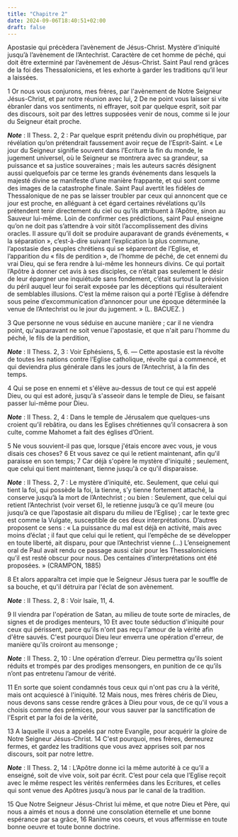 ```yaml
---
title: "Chapitre 2"
date: 2024-09-06T18:40:51+02:00
draft: false
---
```



Apostasie qui précèdera l’avènement de Jésus-Christ.
Mystère d’iniquité jusqu’à l’avènement de l’Antechrist.
Caractère de cet homme de péché, qui doit être exterminé par l’avènement de Jésus-Christ.
Saint Paul rend grâces de la foi des Thessaloniciens, et les exhorte à garder les traditions qu’il leur a laissées.


1 Or nous vous conjurons, mes frères, par l'avènement de Notre Seigneur Jésus-Christ, et par notre réunion avec lui, 2 De ne point vous laisser si vite ébranler dans vos sentiments, ni effrayer, soit par quelque esprit, soit par des discours, soit par des lettres supposées venir de nous, comme si le jour du Seigneur était proche.

***Note*** :  II Thess. 2, 2 : Par quelque esprit prétendu divin ou prophétique, par révélation qu’on prétendrait faussement avoir reçue de l’Esprit-Saint. « Le jour du Seigneur signifie souvent dans l’Ecriture la fin du monde, le jugement universel, où le Seigneur se montrera avec sa grandeur, sa puissance et sa justice souveraines ; mais les auteurs sacrés désignent aussi quelquefois par ce terme les grands événements dans lesquels la majesté divine se manifeste d’une manière frappante, et qui sont comme des images de la catastrophe finale. Saint Paul avertit les fidèles de Thessalonique de ne pas se laisser troubler par ceux qui annoncent que ce jour est proche, en alléguant à cet égard certaines révélations qu’ils prétendent tenir directement du ciel ou qu’ils attribuent à l’Apôtre, sinon au Sauveur lui-même. Loin de confirmer ces prédictions, saint Paul enseigne qu’on ne doit pas s’attendre à voir sitôt l’accomplissement des divins oracles. Il assure qu’il doit se produire auparavant de grands événements, « la
séparation », c’est-à-dire suivant l’explication la plus commune, l’apostasie des peuples chrétiens qui se sépareront de l’Eglise, et l’apparition du « fils de perdition », de l’homme de péché, de cet ennemi du vrai Dieu, qui se fera rendre à lui-même les honneurs divins. Ce qui portait l’Apôtre à donner cet avis à ses disciples, ce n’était pas seulement le désir de leur épargner une inquiétude sans fondement, c’était surtout la prévision du péril auquel leur foi serait exposée par les déceptions qui résulteraient de semblables illusions. C’est la même raison qui a porté l’Eglise à défendre sous peine d’excommunication d’annoncer pour une époque déterminée la venue de l’Antechrist ou le jour du jugement. » (L. BACUEZ. )


3 Que personne ne vous séduise en aucune manière ; car il ne viendra point, qu'auparavant ne soit venue l'apostasie, et que n'ait paru l'homme du péché, le fils de la perdition,

***Note*** :  II Thess. 2, 3 : Voir Ephésiens, 5, 6. ― Cette apostasie est la révolte de toutes les nations contre l’Eglise catholique, révolte qui a commencé, et qui deviendra plus générale dans les jours de l’Antechrist, à la fin des temps.

4 Qui se pose en ennemi et s'élève au-dessus de tout ce qui est appelé Dieu, ou qui est adoré, jusqu'à s'asseoir dans le temple de Dieu, se faisant passer lui-même pour Dieu.

***Note*** :  II Thess. 2, 4 : Dans le temple de Jérusalem que quelques-uns croient qu’il rebâtira, ou dans les Eglises chrétiennes qu’il consacrera à son culte, comme Mahomet a fait des églises d’Orient.

5 Ne vous souvient-il pas que, lorsque j'étais encore avec vous, je vous disais ces choses? 6 Et vous savez ce qui le retient maintenant, afin qu'il paraisse en son temps; 7 Car déjà s'opère le mystère d'iniquité ; seulement, que celui qui tient maintenant, tienne jusqu'à ce qu'il disparaisse.

***Note*** :  II Thess. 2, 7 : Le mystère d’iniquité, etc. Seulement, que celui qui tient la foi, qui possède la foi, la tienne, s’y tienne fortement attaché, la conserve jusqu’à la mort de l’Antechrist ; ou bien : Seulement, que celui qui retient l’Antechrist (voir verset 6), le retienne jusqu’à ce qu’il meure (ou jusqu’à ce que l’apostasie ait disparu du milieu de l’Eglise) ; car le texte grec est comme la Vulgate, susceptible de ces deux interprétations. D’autres proposent ce sens : « La puissance du mal est déjà en activité, mais avec moins d’éclat ; il faut que celui qui le retient, qui l’empêche de se développer en toute liberté, ait disparu, pour que l’Antechrist vienne (…) L’enseignement oral de Paul avait rendu ce passage aussi clair pour les Thessaloniciens qu’il est resté obscur pour nous. Des centaines d’interprétations ont été proposées. » (CRAMPON, 1885)

8 Et alors apparaîtra cet impie que le Seigneur Jésus tuera par le souffle de sa bouche, et qu'il détruira par l'éclat de son avènement.

***Note*** :  II Thess. 2, 8 : Voir Isaïe, 11, 4.

9 Il viendra par l'opération de Satan, au milieu de toute sorte de miracles, de signes et de prodiges menteurs, 10 Et avec toute séduction d'iniquité pour ceux qui périssent, parce qu'ils n'ont pas reçu l'amour de la vérité afin d'être sauvés. C'est pourquoi Dieu leur enverra une opération d'erreur, de manière qu'ils croiront au mensonge ;

***Note*** :  II Thess. 2, 10 : Une opération d’erreur. Dieu permettra qu’ils soient réduits et trompés par des prodiges mensongers, en punition de ce qu’ils n’ont pas entretenu l’amour de vérité.

11 En sorte que soient condamnés tous ceux qui n'ont pas cru à la vérité, mais ont acquiescé à l'iniquité. 12 Mais nous, mes frères chéris de Dieu, nous devons sans cesse rendre grâces à Dieu pour vous, de ce qu'il vous a choisis comme des prémices, pour vous sauver par la sanctification de l'Esprit et par la foi de la vérité,


13 A laquelle il vous a appelés par notre Evangile, pour acquérir la gloire de Notre Seigneur Jésus-Christ. 14 C'est pourquoi, mes frères, demeurez fermes, et gardez les traditions que vous avez apprises soit par nos discours, soit par notre lettre.

***Note*** :  II Thess. 2, 14 : L’Apôtre donne ici la même autorité à ce qu’il a enseigné, soit de vive voix, soit par écrit. C’est pour cela que l’Eglise reçoit avec le même respect les vérités renfermées dans les Ecritures, et celles qui sont venue des Apôtres jusqu’à nous par le canal de la tradition.


15 Que Notre Seigneur Jésus-Christ lui même, et que notre Dieu et Père, qui nous a aimés et nous a donné une consolation éternelle et une bonne espérance par sa grâce, 16 Ranime vos coeurs, et vous affermisse en toute bonne oeuvre et toute bonne doctrine.

